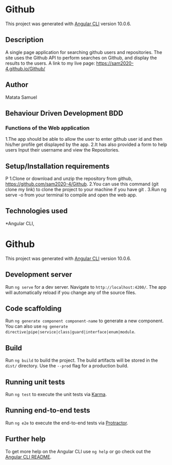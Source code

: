 # Github

This project was generated with [Angular CLI](https://github.com/angular/angular-cli) version 10.0.6.

## Description

A single page application for searching github users and repositories. The site uses the Github API to perform searches on Github, and display the results to the users. A link to my live page: https://sam2020-4.github.io/Github/

## Author

Matata Samuel

## Behaviour Driven Development BDD

### Functions of the Web application

1.The app should be able to allow the user to enter github user id and then his/her profile get displayed by the app. 2.It has also provided a form to help users Input their username and view the Repositories.

## Setup/Installation requirements
P
1.Clone or download and unzip the repository from github, https://github.com/sam2020-4/Github. 2.You can use this command (git clone my link) to clone the project to your machine if you have git . 3.Run ng serve -o from your terminal to compile and open the web app.

## Technologies used

*Angular CLI,


# Github

This project was generated with [Angular CLI](https://github.com/angular/angular-cli) version 10.0.6.

## Development server

Run `ng serve` for a dev server. Navigate to `http://localhost:4200/`. The app will automatically reload if you change any of the source files.

## Code scaffolding

Run `ng generate component component-name` to generate a new component. You can also use `ng generate directive|pipe|service|class|guard|interface|enum|module`.

## Build

Run `ng build` to build the project. The build artifacts will be stored in the `dist/` directory. Use the `--prod` flag for a production build.

## Running unit tests

Run `ng test` to execute the unit tests via [Karma](https://karma-runner.github.io).

## Running end-to-end tests

Run `ng e2e` to execute the end-to-end tests via [Protractor](http://www.protractortest.org/).

## Further help

To get more help on the Angular CLI use `ng help` or go check out the [Angular CLI README](https://github.com/angular/angular-cli/blob/master/README.md).
